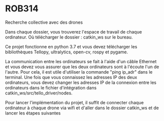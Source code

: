 # ROB314
Recherche collective avec des drones

Dans chaque dossier, vous trouverez l'espace de travail de chaque ordinateur. Où télécharger le dossier : catkin_ws sur le bureau.

Ce projet fonctionne en python 3.7 et vous devez télécharger les bibliothèques Tellopy, ultralytics, open-cv, rospy et pygame.

La communication entre les ordinateurs se fait à l'aide d'un câble Ethernet et vous devez vous assurer que les deux ordinateurs sont à l'écoute l'un de l'autre. Pour cela, il est utile d'utiliser la commande "ping ip_adr" dans le terminal. Une fois que vous connaissez les adresses IP des deux ordinateurs, vous devez changer les adresses IP de la connexion entre les ordinateurs dans le fichier d'intégration dans catkin_ws/src/tello_driver/nodes.

Pour lancer l'implémentation du projet, il suffit de connecter chaque ordinateur à chaque drone via wifi et d'aller dans le dossier catkin_ws et de lancer les étapes suivantes
